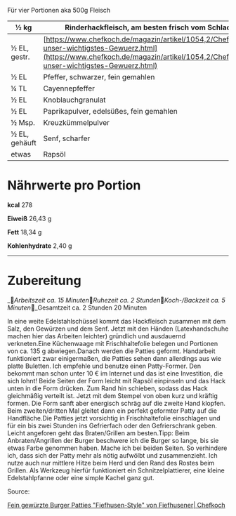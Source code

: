 Für vier Portionen aka 500g Fleisch

|½ kg|Rinderhackfleisch, am besten frisch vom Schlachter|
|---|---|
|½ EL, gestr.|[https://www.chefkoch.de/magazin/artikel/1054,2/Chefkoch/Salz-unser-wichtigstes-Gewuerz.html](https://www.chefkoch.de/magazin/artikel/1054,2/Chefkoch/Salz-unser-wichtigstes-Gewuerz.html)|
|½ EL|Pfeffer, schwarzer, fein gemahlen|
|¼ TL|Cayennepfeffer|
|½ EL|Knoblauchgranulat|
|½ EL|Paprikapulver, edelsüßes, fein gemahlen|
|½ Msp.|Kreuzkümmelpulver|
|½ EL, gehäuft|Senf, scharfer|
|etwas|Rapsöl|

# **Nährwerte pro Portion**

**kcal** 278

**Eiweiß** 26,43 g

**Fett** 18,34 g

**Kohlenhydrate** 2,40 g

---

# **Zubereitung**

__Arbeitszeit ca. 15 Minuten__Ruhezeit ca. 2 Stunden__Koch-/Backzeit ca. 5 Minuten__Gesamtzeit ca. 2 Stunden 20 Minuten

In eine weite Edelstahlschüssel kommt das Hackfleisch zusammen mit dem Salz, den Gewürzen und dem Senf. Jetzt mit den Händen (Latexhandschuhe machen hier das Arbeiten leichter) gründlich und ausdauernd verkneten.Eine Küchenwaage mit Frischhaltefolie belegen und Portionen von ca. 135 g abwiegen.Danach werden die Patties geformt. Handarbeit funktioniert zwar einigermaßen, die Patties sehen dann allerdings aus wie platte Buletten. Ich empfehle und benutze einen Patty-Former. Den bekommt man schon unter 10 € im Internet und das ist eine Investition, die sich lohnt! Beide Seiten der Form leicht mit Rapsöl einpinseln und das Hack unten in die Form drücken. Zum Rand hin schieben, sodass das Hack gleichmäßig verteilt ist. Jetzt mit dem Stempel von oben kurz und kräftig formen. Die Form sanft aber energisch schräg auf die zweite Hand klopfen. Beim zweiten/dritten Mal gleitet dann ein perfekt geformter Patty auf die Handfläche.Die Patties jetzt vorsichtig in Frischhaltefolie einschlagen und für ein bis zwei Stunden ins Gefrierfach oder den Gefrierschrank geben. Leicht angeforen geht das Braten/Grillen am besten.Tipp: Beim Anbraten/Angrillen der Burger beschwere ich die Burger so lange, bis sie etwas Farbe genommen haben. Mache ich bei beiden Seiten. So verhindere ich, dass sich der Patty mehr als nötig aufwölbt und zusammenzieht. Ich nutze auch nur mittlere Hitze beim Herd und den Rand des Rostes beim Grillen. Als Werkzeug hierfür funktioniert ein Schnitzelplattierer, eine kleine Edelstahlpfanne oder eine simple Kachel ganz gut.

Source:

[Fein gewürzte Burger Patties "Fiefhusen-Style" von Fiefhusener| Chefkoch](https://www.chefkoch.de/rezepte/3458421515250708/Fein-gewuerzte-Burger-Patties-Fiefhusen-Style.html?portionen=4)